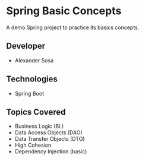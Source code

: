 # Spring Basic Concepts
A demo Spring project to practice its basics concepts.

## Developer
- Alexander Sosa

## Technologies
- Spring Boot

## Topics Covered
- Business Logic (BL)
- Data Access Objects (DAO)
- Data Transfer Objects (DTO)
- High Cohesion
- Dependency Injection (basic)
